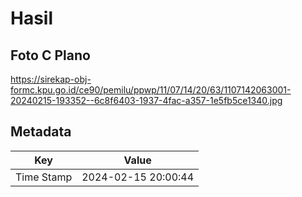 # Hasil

## Foto C Plano

https://sirekap-obj-formc.kpu.go.id/ce90/pemilu/ppwp/11/07/14/20/63/1107142063001-20240215-193352--6c8f6403-1937-4fac-a357-1e5fb5ce1340.jpg


## Metadata

| Key        | Value               |
| ---------- | ------------------- |
| Time Stamp | 2024-02-15 20:00:44 |



